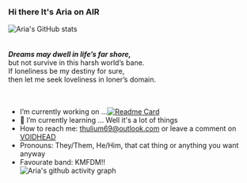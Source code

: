 <link href="https://fonts.adobe.com/fonts/adobe-caslon" rel="stylesheet">

### Hi there It's Aria on AIR
![Aria's GitHub stats](https://github-readme-stats.vercel.app/api?username=ariaxo&theme=calm)  
</br></br>
***Dreams may dwell in life’s far shore,***  
but not survive in this harsh world’s bane.  
If loneliness be my destiny for sure,  
then let me seek loveliness in loner’s domain.  
</br></br>
- I’m currently working on ...[![Readme Card](https://github-readme-stats.vercel.app/api/pin/?username=ariaxo&repo=MaoPurgeUSB&theme=calm)](https://github.com/ariaxo/MaoPurgeUSB)
- 🌱 I’m currently learning ... Well it's a lot of things  
- How to reach me: thulium69@outlook.com or leave a comment on [VOIDHEAD](https://blog.ariax.icu)  
- Pronouns: They/Them, He/Him, that cat thing or anything you want anyway  
- Favourate band: KMFDM!!  
![Aria's github activity graph](https://github-readme-activity-graph.cyclic.app/graph?username=Ariaxo&theme=Default (cotton candy))  
